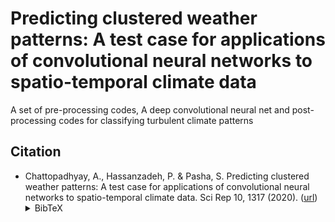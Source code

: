 # Predicting clustered weather patterns: A test case for applications of convolutional neural networks to spatio-temporal climate data

A set of pre-processing codes, A deep convolutional neural net and post-processing codes for classifying turbulent climate patterns


## Citation
- Chattopadhyay, A., Hassanzadeh, P. & Pasha, S. Predicting clustered weather patterns: A test case for applications of convolutional neural networks to spatio-temporal climate data. Sci Rep 10, 1317 (2020). ([url](https://doi.org/10.1038/s41598-020-57897-9))<details><summary>BibTeX</summary><pre>
@article{chattopadhyay2020predicting,
  title={Predicting clustered weather patterns: A test case for applications of convolutional neural networks to spatio-temporal climate data},
  author={Chattopadhyay, Ashesh and Hassanzadeh, Pedram and Pasha, Saba},
  journal={Scientific reports},
  volume={10},
  number={1},
  pages={1--13},
  year={2020},
  publisher={Nature Publishing Group},
}</pre></details>
